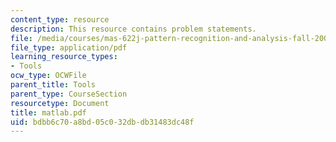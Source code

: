 ```yaml
---
content_type: resource
description: This resource contains problem statements.
file: /media/courses/mas-622j-pattern-recognition-and-analysis-fall-2006/bdbb6c70a8bd05c032dbdb31483dc48f_matlab.pdf
file_type: application/pdf
learning_resource_types:
- Tools
ocw_type: OCWFile
parent_title: Tools
parent_type: CourseSection
resourcetype: Document
title: matlab.pdf
uid: bdbb6c70-a8bd-05c0-32db-db31483dc48f
---
```

